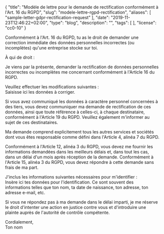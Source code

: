 {
    "title": "Modèle de lettre pour le demande de rectification conformément à l'Art. 16 du RGPD",
    "slug": "modele-lettre-rgpd-rectification",
    "aliases": [ "sample-letter-gdpr-rectification-request" ],
    "date": "2019-11-23T12:46:22+02:00",
    "type": "blog",
    "description": "",
    "tags": [ ],
    "license": "cc0-10"
}

Conformément à l'Art. 16 du RGPD, tu as le droit de demander une correction immédiate des données personnelles incorrectes (ou incomplètes) qu'une entreprise stocke sur toi.

<div class="blog-letter">
<p>À qui de droit :</p>

<p>Je viens par la présente, demander la rectification de données personnelles incorrectes ou incomplètes me concernant conformément à l'Article 16 du RGPD.</p>

<p>Veuillez effectuer les modifications suivantes :<br>
<span class="blog-letter-fill-in">Saisisse ici les données à corriger.</span></p>

<p>Si vous avez communiqué les données à caractère personnel concernées à des tiers, vous devez communiquer ma demande de rectification de ces données, ainsi que toute référence à celles-ci, à chaque destinataire, conformément à l'Article 19 du RGPD. Veuillez également m'informer au sujet de ces destinataires.</p>

<p>Ma demande comprend explicitement tous les autres services et sociétés dont vous êtes responsable comme défini dans l'Article 4, alinéa 7 du RGPD.</p>

<p>Conformément à l'Article 12, alinéa 3 du RGPD, vous devez me fournir les informations demandées dans les meilleurs délais et, dans tout les cas, dans un délai d'un mois après réception de la demande. Conformément à l'Article 15, alinéa 3 du RGPD, vous devez répondre à cette demande sans frais de ma part.</p>

<p>J'inclus les informations suivantes nécessaires pour m'identifier :<br>
<span class="blog-letter-fill-in">Insère ici tes données pour l'identification. Ce sont souvent des informations telles que ton nom, ta date de naissance, ton adresse, ton adresse e-mail, etc.</span></p>

<p>Si vous ne répondez pas à ma demande dans le délai imparti, je me réserve le droit d'intenter une action en justice contre vous et d'introduire une plainte auprès de l'autorité de contrôle compétente.</p>

<p>Cordialement,<br>
<span class="blog-letter-fill-in">Ton nom</span></p>
</div>
